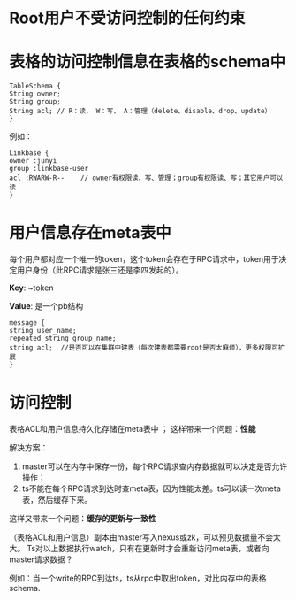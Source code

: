 # Root用户不受访问控制的任何约束

# 表格的访问控制信息在表格的schema中
```
TableSchema {
String owner;
String group;
String acl; // R：读， W：写， A：管理（delete、disable、drop、update）
}
```
例如：
```
Linkbase {
owner :junyi
group :linkbase-user
acl :RWARW-R--    // owner有权限读、写、管理；group有权限读、写；其它用户可以读
}
```
# 用户信息存在meta表中
每个用户都对应一个唯一的token，这个token会存在于RPC请求中，token用于决定用户身份（此RPC请求是张三还是李四发起的）。

**Key**: ~token

**Value**: 是一个pb结构

```
message {
string user_name;
repeated string group_name;
string acl;  //是否可以在集群中建表（每次建表都需要root是否太麻烦），更多权限可扩展
}
```

# 访问控制
表格ACL和用户信息持久化存储在meta表中
；
这样带来一个问题：**性能**

解决方案：
1. master可以在内存中保存一份，每个RPC请求查内存数据就可以决定是否允许操作；
1. ts不能在每个RPC请求到达时查meta表，因为性能太差。ts可以读一次meta表，然后缓存下来。

这样又带来一个问题：**缓存的更新与一致性**

（表格ACL和用户信息）副本由master写入nexus或zk，可以预见数据量不会太大。
Ts对以上数据执行watch，只有在更新时才会重新访问meta表，或者向master请求数据？

例如：当一个write的RPC到达ts，ts从rpc中取出token，对比内存中的表格schema.
